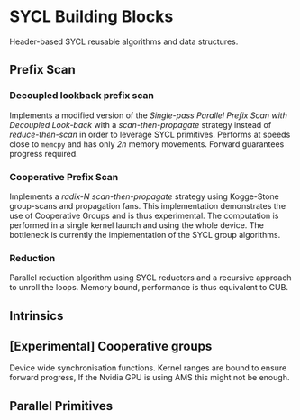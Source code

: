 # SYCL Building Blocks

Header-based SYCL reusable algorithms and data structures.

## Prefix Scan

### Decoupled lookback prefix scan

Implements a modified version of the *Single-pass Parallel Prefix Scan with Decoupled Look-back* with a *scan-then-propagate* strategy instead of *reduce-then-scan* in order to leverage SYCL primitives. Performs at speeds close to `memcpy` and has only *2n* memory movements. Forward guarantees progress required.

### Cooperative Prefix Scan

Implements a *radix-N scan-then-propagate* strategy using Kogge-Stone group-scans and propagation fans. This implementation demonstrates the use of Cooperative Groups and is thus experimental. The computation is performed
in a single kernel launch and using the whole device. The bottleneck is currently the implementation of the SYCL group algorithms.

### Reduction

Parallel reduction algorithm using SYCL reductors and a recursive approach to unroll the loops. Memory bound, performance is thus equivalent to CUB.

## Intrinsics

## [Experimental] Cooperative groups

Device wide synchronisation functions. Kernel ranges are bound to ensure forward progress, If the Nvidia GPU is using AMS this might not be enough.

## Parallel Primitives
